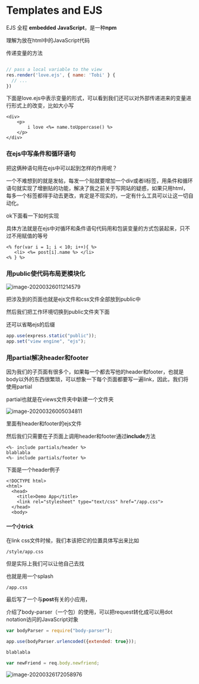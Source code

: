 # Templates and EJS

EJS 全程 **embedded JavaScript**，是一种**npm**

理解为放在html中的JavaScript代码

传递变量的方法

```js

// pass a local variable to the view
res.render('love.ejs', { name: 'Tobi' } {
  // ...
})
```

下面是love.ejs中表示变量的形式，可以看到我们还可以对外部传递进来的变量进行形式上的改变，比如大小写

```ejs
<div>
    <p>
        i love <%= name.toUppercase() %>
    </p>
</div>
```

### 在ejs中写条件和循环语句

把这俩种语句用在ejs中可以起到怎样的作用呢？

一个不难想到的就是发帖，每发一个贴就要增加一个div或者li标签，用条件和循环语句就实现了增删贴的功能，解决了我之前关于写网站的疑惑，如果只用html，每多一个标签都得手动去更改，肯定是不现实的，一定有什么工具可以让这一切自动化。

ok下面看一下如何实现

具体方法就是在ejs中对循环和条件语句代码用和包装变量的方式包装起来，只不过不用赋值的等号

```ejs
<% for(var i = 1; i < 10; i++){ %>
   <li> <%= post[i].name %> </li> 
<% } %>
```

### 用public使代码布局更模块化

![image-20200326011214579](C:\Users\chen\AppData\Roaming\Typora\typora-user-images\image-20200326011214579.png)

把涉及到的页面也就是ejs文件和css文件全部放到public中

然后我们把工作环境切换到public文件夹下面

还可以省略ejs的后缀

```js
app.use(express.static("public"));
app.set("view engine", "ejs");
```



### 用partial解决header和footer

因为我们的子页面有很多个，如果每一个都去写他的header和footer，也就是body以外的东西很繁琐，可以想象一下每个页面都要写一遍link，因此，我们将使用partial

partial也就是在views文件夹中新建一个文件夹

![image-20200326005034811](C:\Users\chen\AppData\Roaming\Typora\typora-user-images\image-20200326005034811.png)

里面有header和footer的ejs文件

然后我们只需要在子页面上调用header和footer通过**include**方法

```ejs
<%- include partials/header %>
blablabla
<%- include partials/footer %>
```

下面是一个header例子

```ejs
<!DOCTYPE html>
<html>
  <head>
    <title>Demo App</title>
    <link rel="stylesheet" type="text/css" href="/app.css">
  </head>
  <body>
```



#### 一个小trick

在link css文件时候，我们本该把它的位置具体写出来比如

```
/style/app.css
```

但是实际上我们可以让他自己去找

也就是用一个splash

```
/app.css
```





最后写了一个与**post**有关的小应用，

介绍了body-parser（一个包）的使用，可以把request转化成可以用dot notation访问的JavaScript对象

```js
var bodyParser = require("body-parser");

app.use(bodyParser.urlencoded({extended: true}));

blablabla

var newFriend = req.body.newfriend;
```

![image-20200326172058976](C:\Users\chen\AppData\Roaming\Typora\typora-user-images\image-20200326172058976.png)

